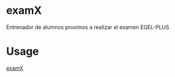 # examX

Entrenador de alumnos proximos a realizar el examen EGEL-PLUS 

# Usage

[examX](https://aunnohaysitioweb.com/)